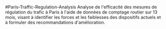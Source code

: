 #Paris-Traffic-Regulation-Analysis
Analyse de l'efficacité des mesures de régulation du trafic à Paris à l'aide de données de comptage routier sur 13 mois, visant à identifier les forces et les faiblesses des dispositifs actuels et à formuler des recommandations d'amélioration.
